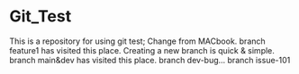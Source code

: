 # Git_Test
This is a repository for using git test;
Change from MACbook.
branch feature1 has visited this place.
Creating a new branch is quick & simple.
branch main&dev has visited this place.
branch dev-bug...
branch issue-101
